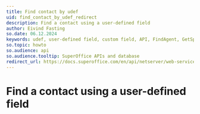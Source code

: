 ```yaml
---
title: Find contact by udef
uid: find_contact_by_udef_redirect
description: Find a contact using a user-defined field
author: Eivind Fasting
so.date: 06.12.2024
keywords: udef, user-defined field, custom field, API, FindAgent, GetSpecifiedCriteriaInformationWithDefaults
so.topic: howto
so.audience: api
so.audience.tooltip: SuperOffice APIs and database
redirect_url: https://docs.superoffice.com/en/api/netserver/web-services/howto/udef-fields/find-contact-by-udef.html
---
```


# Find a contact using a user-defined field
